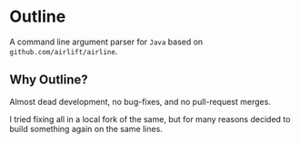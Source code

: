 # Outline

A command line argument parser for `Java` based on `github.com/airlift/airline`.

## Why Outline?

Almost dead development, no bug-fixes, and no pull-request merges.

I tried fixing all in a local fork of the same, but for many reasons decided to build
something again on the same lines.
